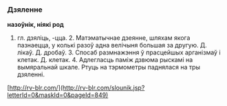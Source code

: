 ### Дзяленне
**назоўнік, ніякі род**

1. гл. дзяліць, -цца. 2. Матэматычнае дзеянне, шляхам якога пазнаецца, у колькі разоў адна велічыня большая за другую. Д. лікаў. Д. дробаў. 3. Спосаб размнажэння ў прасцейшых арганізмаў і клетак. Д. клетак. 4. Адлегласць паміж дзвюма рыскамі на вымяральнай шкале. Ртуць на тэрмометры паднялася на тры дзяленні.

<a rel="author">[http://rv-blr.com/](http://rv-blr.com/slounik.jsp?letterId=0&maskId=0&pageId=849)</a>
